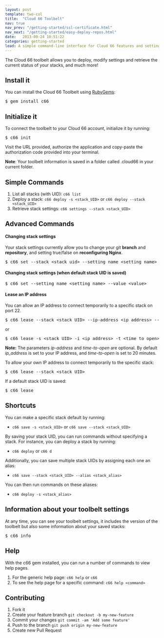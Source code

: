 ```yaml
---
layout: post
template: two-col
title:  "Cloud 66 Toolbelt"
nav: true
nav_prev: "/getting-started/ssl-certificate.html"
nav_next: "/getting-started/easy-deploy-repos.html"
date:   2013-09-24 10:51:22
categories: getting-started
lead: A simple command-line interface for Cloud 66 features and settings.
---
```



<p>The Cloud 66 toolbelt allows you to deploy, modify settings and retrieve the current status of your stacks, and much more!</p>

## Install it

You can install the Cloud 66 Toolbelt using [RubyGems](http://rubygems.org/):

<pre class="terminal">
<kbd>$ gem install c66</kbd>
</pre>

## Initialize it

To connect the toolbelt to your Cloud 66 account, initialize it by running:

<pre class="terminal">
<kbd>$ c66 init</kbd>
</pre>

Visit the URL provided, authorize the application and copy-paste the authorization code provided into your terminal.

**Note**: Your toolbelt information is saved in a folder called .cloud66 in your current folder.

## Simple Commands

1. List all stacks (with UID): `c66 list`
2. Deploy a stack: `c66 deploy -s <stack_UID>` or `c66 deploy --stack <stack_UID>`
3. Retrieve stack settings: `c66 settings --stack <stack_UID>`

## Advanced Commands
#### Changing stack settings
Your stack settings currently allow you to change your git **branch** and **repository**, and setting true/false on **reconfiguring Nginx**.
<pre class="terminal">
<kbd>$ c66 set --stack &lt;stack&#95;uid&gt; --setting&#95;name &lt;setting&#95;name&gt; --value &lt;value&gt;</kbd>
</pre>

#### Changing stack settings (when default stack UID is saved)
<pre class="terminal">
<kbd>$ c66 set --setting&#95;name &lt;setting&#95;name&gt; --value &lt;value&gt;</kbd>
</pre>

#### Lease an IP address
You can allow an IP address to connect temporarily to a specific stack on port 22.
<pre class="terminal">
<kbd>$ c66 lease --stack &lt;stack&#95;UID&gt; --ip-address &lt;ip&#95;address&gt; --time-to-open &lt;time&#95;to&#95;open&gt;</kbd>
</pre>
or
<pre class="terminal">
<kbd>$ c66 lease -s &lt;stack&#95;UID&gt; -i &lt;ip&#95;address&gt; -t &lt;time&#95;to&#95;open&gt;</kbd>
</pre>

**Note:** The parameters *ip-address* and *time-to-open* are optional. By default *ip&#95;address* is set to your IP address, and *time-to-open* is set to 20 minutes.

To allow your own IP address to connect temporarily to the specific stack:

<pre class="terminal">
<kbd>$ c66 lease --stack &lt;stack&#95;UID&gt;</kbd>
</pre>

If a default stack UID is saved:

<pre class="terminal">
<kbd>$ c66 lease</kbd>
</pre>

## Shortcuts
You can make a specific stack default by running:

- `c66 save -s <stack_UID>` or `c66 save --stack <stack_UID>`

By saving your stack UID, you can run commands without specifying a stack. For instance, you can deploy a stack by running:

- `c66 deploy` or `c66 d`

Additionally, you can save multiple stack UIDs by assigning each one an alias:

- `c66 save --stack <stack_UID> --alias <stack_alias>`

You can then run commands on these aliases:

- `c66 deploy -s <stack_alias>`

## Information about your toolbelt settings

At any time, you can see your toolbelt settings, it includes the version of the toolbelt but also some information about your saved stacks:

<pre class="terminal">
<kbd>$ c66 info</kbd>
</pre>

## Help

With the c66 gem installed, you can run a number of commands to view help pages.

1. For the generic help page: `c66 help` or `c66`
2. To see the help page for a specific command: `c66 help <command>`

## Contributing

1. Fork it
2. Create your feature branch `git checkout -b my-new-feature`
3. Commit your changes `git commit -am 'Add some feature'`
4. Push to the branch `git push origin my-new-feature`
5. Create new Pull Request
